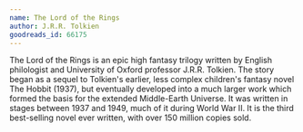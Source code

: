 ```yaml
---
name: The Lord of the Rings
author: J.R.R. Tolkien
goodreads_id: 66175
---
```


The Lord of the Rings is an epic high fantasy trilogy written by English philologist and University of Oxford professor J.R.R. Tolkien. The story began as a sequel to Tolkien's earlier, less complex children's fantasy novel The Hobbit (1937), but eventually developed into a much larger work which formed the basis for the extended Middle-Earth Universe. It was written in stages between 1937 and 1949, much of it during World War II. It is the third best-selling novel ever written, with over 150 million copies sold.

